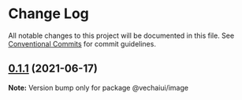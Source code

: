 # Change Log

All notable changes to this project will be documented in this file.
See [Conventional Commits](https://conventionalcommits.org) for commit guidelines.

## [0.1.1](https://github.com/vechai/vechaiui/compare/@vechaiui/image@0.1.0...@vechaiui/image@0.1.1) (2021-06-17)

**Note:** Version bump only for package @vechaiui/image
